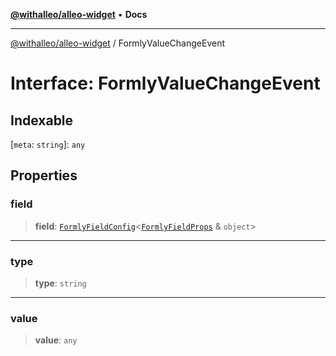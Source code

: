[**@withalleo/alleo-widget**](../README.md) • **Docs**

***

[@withalleo/alleo-widget](../globals.md) / FormlyValueChangeEvent

# Interface: FormlyValueChangeEvent

## Indexable

 \[`meta`: `string`\]: `any`

## Properties

### field

> **field**: [`FormlyFieldConfig`](FormlyFieldConfig.md)\<[`FormlyFieldProps`](FormlyFieldProps.md) & `object`\>

***

### type

> **type**: `string`

***

### value

> **value**: `any`
